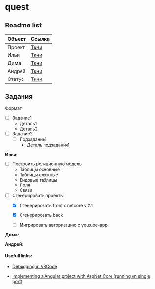 # quest

## Readme list

|  Объект | Ссылка  |
|---|---|
| Проект|  [Ткни](/src/README.md)    |
| Илья  |  [Ткни](/ilya/README.md)   |
| Дима  |  [Ткни](/dima/README.md)   |
| Андрей|  [Ткни](/andrey/README.md) |
| Статус|  [Ткни](/STATUS.md)        |

## Задания

Формат:
- [ ] Задание1
  - Деталь1
  - Деталь2
- [ ] Задание2
  - [ ] Подзадание1
    - Деталь подзадания1
  
**Илья:**

- [ ] Построить реляционную модель
  - Таблицы основные
  - Таблицы сложные
  - Видовые таблицы
  - Поля
  - Связи
- [ ] Сгенерировать проекты
  - [x] Сгенерировать front с netcore v 2.1
  - [x] Сгенерировать back
  - [ ] Мигрировать авторизацию с youtube-app


**Дима:**


**Андрей:**


#### Usefull links:

* [Debugging in VSCode](andrey/README.md#debugging)

* [Implementing a Angular project with AspNet Core (running on single port)](https://dev.to/diogenespolanco/implementing-a-angular-project-with-aspnet-core-2ik)
